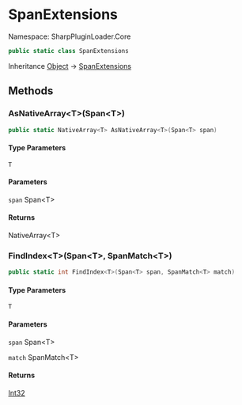 # SpanExtensions

Namespace: SharpPluginLoader.Core

```csharp
public static class SpanExtensions
```

Inheritance [Object](https://docs.microsoft.com/en-us/dotnet/api/System.Object) → [SpanExtensions](./SharpPluginLoader.Core.SpanExtensions.md)

## Methods

### **AsNativeArray&lt;T&gt;(Span&lt;T&gt;)**

```csharp
public static NativeArray<T> AsNativeArray<T>(Span<T> span)
```

#### Type Parameters

`T`<br>

#### Parameters

`span` Span&lt;T&gt;<br>

#### Returns

NativeArray&lt;T&gt;<br>

### **FindIndex&lt;T&gt;(Span&lt;T&gt;, SpanMatch&lt;T&gt;)**

```csharp
public static int FindIndex<T>(Span<T> span, SpanMatch<T> match)
```

#### Type Parameters

`T`<br>

#### Parameters

`span` Span&lt;T&gt;<br>

`match` SpanMatch&lt;T&gt;<br>

#### Returns

[Int32](https://docs.microsoft.com/en-us/dotnet/api/System.Int32)<br>
